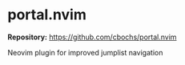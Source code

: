 # portal.nvim

**Repository:** https://github.com/cbochs/portal.nvim

Neovim plugin for improved jumplist navigation
